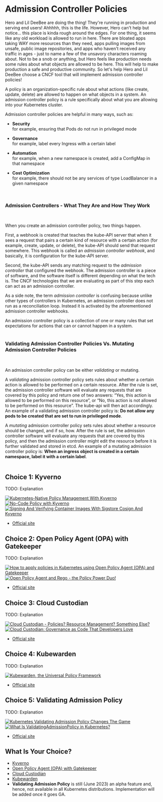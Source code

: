 # Admission Controller Policies

Hero and Lil DeeBee are doing the thing! They're running in production and serving end users! Ahhhhh, this is the life. However, Hero can't help but notice... this place is kinda rough around the edges. For one thing, it seems like any old workload is allowed to run in here. There are bloated apps taking WAY more resources than they need, apps pulling images from unsafe, public image repositories, and apps who haven't received any traffic in ages - just to name a few of the unsavory characters roaming about. Not to be a snob or anything, but Hero feels like production needs some rules about what objects are allowed to be here. This will help to make production a safe and productive community. So let's help Hero and Lil DeeBee choose a CNCF tool that will implement admission controller policies!

A policy is an organization-specific rule about what actions (like create, update, delete) are allowed to happen on what objects in a system. An admission controller policy is a rule specifically about what you are allowing into your Kubernetes cluster. 

Admission controller policies are helpful in many ways, such as:

* **Security** <br>
for example, ensuring that Pods do not run in privileged mode

* **Governance** <br>
for example, label every Ingress with a certain label

* **Automation** <br>
for example, when a new namespace is created, add a ConfigMap in that namespace

* **Cost Optimization** <br>
for example, there should not be any services of type LoadBalancer in a given namespace

<br>

### Admission Controllers - What They Are and How They Work

<br>

When you create an admission controller policy, two things happen. 

First, a webhook is created that teaches the kube-API server that when it sees a request that pairs a certain kind of resource with a certain action (for example, create, update, or delete), the kube-API should send that request somewhere. This webhook is called an *admission controller webhook*, and basically, it is configuration for the kube-API server.

Second, the kube-API sends any matching request to the *admission controller* that configured the webhook. The admission controller is a piece of software, and the software itself is different depending on what the tech is. The CNCF technologies that we are evaluating as part of this step each can act as an admission controller. 

As a side note, the term *admission controller* is confusing because unlike other types of controllers in Kubernetes, an admission controller does not run as a reconciliation loop. Instead it is activated by the aforementioned admission controller webhooks. 

An admission controller policy is a collection of one or many rules that set expectations for actions that can or cannot happen in a system. 
<br>
<br>

### Validating Admission Controller Policies Vs. Mutating Admission Controller Policies
<br>

An admission controller policy can be either *validating* or mutating.

A *validating* admission controller policy sets rules about whether a certain action is allowed to be performed on a certain resource. After the rule is set, the admission controller software will evaluate any requests that are covered by this policy and return one of two answers: “Yes, this action is allowed to be performed on this resource”, or “No, this action is not allowed to be performed on this resource”. The kube-api will then act accordingly.  An example of a validating admission controller policy is: **Do not allow any pods to be created that are set to run in privileged mode**. 

A *mutating* admission controller policy sets rules about whether a resource should be changed, and if so, how. After the rule is set, the admission controller software will evaluate any requests that are covered by this policy, and then the admission controller might edit the resource before it is further validated and stored in etcd. An example of a mutating admission controller policy is: **When an ingress object is created in a certain namespace, label it with a certain label**. 
<br>
<br>
## Choice 1: Kyverno

TODO: Explanation

[![Kubernetes-Native Policy Management With Kyverno](https://img.youtube.com/vi/DREjzfTzNpA/0.jpg)](https://youtu.be/DREjzfTzNpA)
[![No-Code Policy with Kyverno](https://img.youtube.com/vi/JsHA1UTxLHQ/0.jpg)](https://youtu.be/JsHA1UTxLHQ)
[![Signing And Verifying Container Images With Sigstore Cosign And Kyverno](https://img.youtube.com/vi/HLb1Q086u6M/0.jpg)](https://youtu.be/HLb1Q086u6M)
* [Official site](https://kyverno.io)

## Choice 2: Open Policy Agent (OPA) with Gatekeeper

TODO: Explanation

[![How to apply policies in Kubernetes using Open Policy Agent (OPA) and Gatekeeper](https://img.youtube.com/vi/14lGc7xMAe4/0.jpg)](https://youtu.be/14lGc7xMAe4)
[![Open Policy Agent and Rego - the Policy Power Duo!](https://img.youtube.com/vi/FlVBw5PNKZQ/0.jpg)](https://youtu.be/FlVBw5PNKZQ)
* [Official site](https://open-policy-agent.github.io/gatekeeper)

## Choice 3: Cloud Custodian

TODO: Explanation

[![Cloud Custodian - Policies? Resource Management? Something Else?](https://img.youtube.com/vi/AuXWI-Mkz9Q/0.jpg)](https://youtu.be/AuXWI-Mkz9Q)
[![Cloud Custodian: Governance as Code That Developers Love](https://img.youtube.com/vi/lv7wR6M9CWk/0.jpg)](https://youtu.be/lv7wR6M9CWk)
* [Official site](https://cloudcustodian.io)

## Choice 4: Kubewarden

TODO: Explanation

[![Kubewarden, the Universal Policy Framework](https://img.youtube.com/vi/bLQ_mtbNRUY/0.jpg)](https://youtu.be/bLQ_mtbNRUY)
* [Official site](https://kubewarden.io)

## Choice 5: Validating Admission Policy

TODO: Explanation

[![Kubernetes Validating Admission Policy Changes The Game](https://img.youtube.com/vi/EsZcDUaSUss/0.jpg)](https://youtu.be/EsZcDUaSUss)
[![What Is ValidatingAdmissionPolicy in Kubernetes?](https://img.youtube.com/vi/Cw_GE6nQPiY/0.jpg)](https://youtu.be/Cw_GE6nQPiY)
* [Official site](https://kubernetes.io/docs/reference/access-authn-authz/validating-admission-policy)

## What Is Your Choice?

* [Kyverno](kyverno.md)
* [Open Policy Agent (OPA) with Gatekeeper](gatekeeper.md)
* [Cloud Custodian](cloud-custodian.md)
* [Kubewarden](kubewarden.md)
* **Validating Admission Policy** is still (June 2023) an alpha feature and, hence, not available in all Kubernetes distributions. Implementation will be added once it goes GA.
